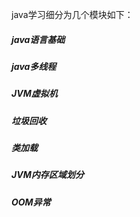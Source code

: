 java学习细分为几个模块如下：
##### java语言基础
##### java多线程
##### JVM虚拟机
##### 垃圾回收
##### 类加载
##### JVM内存区域划分
##### OOM异常
